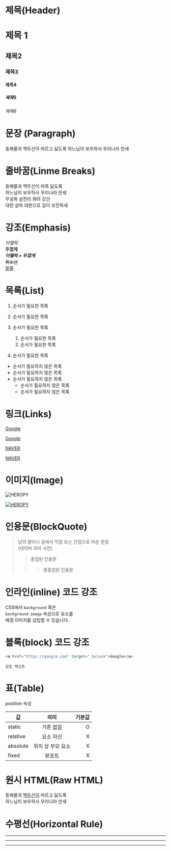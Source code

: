# 제목(Header)

# 제목 1
## 제목2
### 제목3
#### 제목4
##### 제목5
###### 제목6

# 문장 (Paragraph)

동해물과 백두산이 마르고 닳도록 
하느님이 보우하사 우리나라 만세

# 줄바꿈(Linme Breaks)
<!-- 띄어쓰기 2번 줄바꿈 -->
동해물과 백두산이 마륵 닳도록  
하느님이 보우하사 우리나라 만세  
무궁화 삼천리 화려 강산  
대한 살마 대한으로 길이 보전하세  

# 강조(Emphasis)

_이텔릭_  
**두껍게**  
**_이텔릭 + 두껍게_**  
~~취소선~~  
<u>밑줄</u>

# 목록(List)

1. 순서가 필요한 목록
1. 순서가 필요한 목록
1. 순서가 필요한 목록

    1. 순서가 필요한 목록
    1. 순서가 필요한 목록
1. 순서가 필요한 목록

- 순서가 필요하지 않은 목록
- 순서가 필요하지 않은 목록
- 순서가 필요하지 않은 목록
    - 순서가 필요하지 않은 목록
    - 순서가 필요하지 않은 목록

# 링크(Links)

<a href="https://google.com">Google</a>

[Google](https://google.com)

<a href="https://naver.com" title="NAVER로 이동!">NAVER</a>

[NAVER](https://naver.com "NAVER로 이동!")
<!-- 마크다운에서는 target에 관한 내용은 제공하지 않는다. -->


# 이미지(Image)

![HEROPY](https://dreamy-meitner-cf0fe4.netlify.app/images/badge3.jpg)

[![HEROPY](https://dreamy-meitner-cf0fe4.netlify.app/images/badge3.jpg)](https://naver.com "STARBUCKS")


# 인용문(BlockQuote)

> 남의 말이나 글에서 직접 또는 간접으로 따온 문장.  
> (네이버 국어 사전)
>> 중첩된 인용문
>>> 중중첩된 인용문


# 인라인(inline) 코드 강조

CSS에서 `background` 혹은  
`background-image` 속성으로 요소를  
배경 이미지를 삽입할 수 있습니다.

# 블록(block) 코드 강조

```html
<a href="https://google.com" target="_balank">Google</a>

```

```plaintext
강조 텍스트
```

# 표(Table)

position 속성

값 | 의미 | 기본값
--|:--:|--:
static| 기준 없음 | O
relative | 요소 자신 | X
absolute | 위치 상 부모 요소 | X
fixed | 뷰포트 | X

# 원시 HTML(Raw HTML)

동해물과 <u>백두산이</u> 마르고 닳도록<br>
하느님이 보우하사 우리나라 만세

# 수평선(Horizontal Rule)

---

***

___


